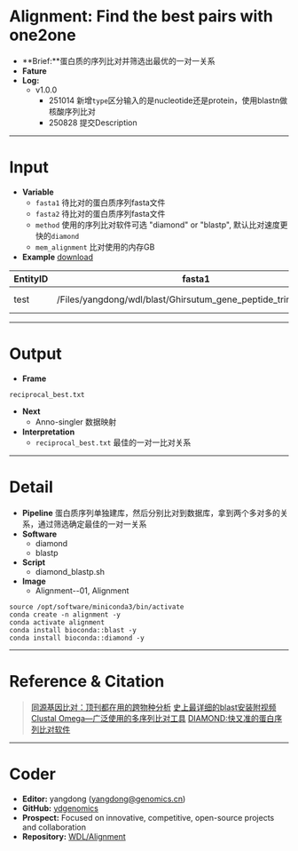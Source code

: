 # Alignment: Find the best pairs with one2one
- **Brief:**蛋白质的序列比对并筛选出最优的一对一关系
- **Fature**
- **Log:** 
  - v1.0.0
    - 251014 新增`type`区分输入的是nucleotide还是protein，使用blastn做核酸序列比对
    - 250828 提交Description

---
# Input
- **Variable**
  - `fasta1` 待比对的蛋白质序列fasta文件
  - `fasta2` 待比对的蛋白质序列fasta文件
  - `method` 使用的序列比对软件可选 "diamond" or "blastp", 默认比对速度更快的`diamond`
  - `mem_alignment` 比对使用的内存GB
- **Example** [download](https://github.com/ydgenomics/WDL/blob/main/Alignment/v1.0.0/Alignment_v1.0.0.csv)

| EntityID | fasta1 | fasta2 | method | mem_alignment |
|-|-|-|-|-|
| test | /Files/yangdong/wdl/blast/Ghirsutum_gene_peptide_trimmed.fasta | /Files/yangdong/wdl/blast/TM-1_V2.1.gene.pep.fa | diamond | 8 |

---
# Output
- **Frame**
```shell
reciprocal_best.txt
```
- **Next**
  - Anno-singler 数据映射
- **Interpretation**
  - `reciprocal_best.txt` 最佳的一对一比对关系

---
# Detail
- **Pipeline** 蛋白质序列单独建库，然后分别比对到数据库，拿到两个多对多的关系，通过筛选确定最佳的一对一关系
- **Software**
  - diamond
  - blastp
- **Script**
  - diamond_blastp.sh
- **Image**
  - Alignment--01, Alignment

```shell
source /opt/software/miniconda3/bin/activate
conda create -n alignment -y
conda activate alignment
conda install bioconda::blast -y
conda install bioconda::diamond -y
```

---
# Reference & Citation
> [同源基因比对：顶刊都在用的跨物种分析](https://mp.weixin.qq.com/s/jv2Z8NVWZwzeVjmm5c9NNg)
> [史上最详细的blast安装附视频](https://mp.weixin.qq.com/s/rEBqjN-fGOp_loTmyEuMJA)
> [Clustal Omega—广泛使用的多序列比对工具](https://mp.weixin.qq.com/s/f9pEFWJJoNCqlFEfd77aOA)
> [DIAMOND:快又准的蛋白序列比对软件](https://mp.weixin.qq.com/s/5UhthY9PHfN7zxZbJdZaJA)


---
# Coder
- **Editor:** yangdong (yangdong@genomics.cn)
- **GitHub:** [ydgenomics](https://github.com/ydgenomics)
- **Prospect:** Focused on innovative, competitive, open-source projects and collaboration
- **Repository:** [WDL/Alignment](https://github.com/ydgenomics/WDL/tree/main/Alignment)

